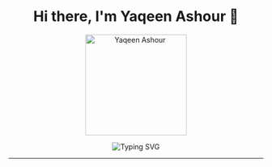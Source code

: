 <h1 align="center">Hi there, I'm Yaqeen Ashour 👋</h1>

<p align="center">
 <img src="https://github.com/yaqeenashour/my-profile-readme/blob/main/images/profile.jpg?raw=true" width="200" alt="Yaqeen Ashour"/>

</p>

<p align="center">
  <img src="https://readme-typing-svg.herokuapp.com?font=Fira+Code&size=24&color=61DAFB&center=true&vCenter=true&width=500&lines=Hi,+I'm+Yaqeen!;CAP student (.NET);+%7C+SQL+%7C+APIs;Always+Learning+Something+New!" alt="Typing SVG" />
</p>

---


